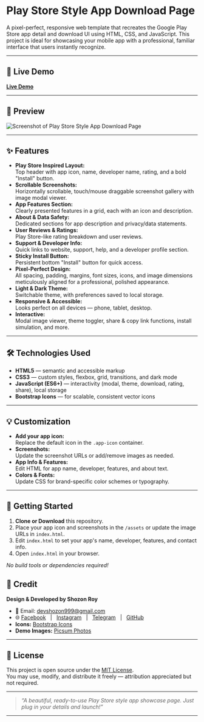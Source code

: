 # Play Store Style App Download Page

A pixel-perfect, responsive web template that recreates the Google Play Store app detail and download UI using HTML, CSS, and JavaScript. This project is ideal for showcasing your mobile app with a professional, familiar interface that users instantly recognize.

---

## 🚀 Live Demo

[**Live Demo**](https://appdownloderweb.vercel.app/)

---
## 🎨 Preview

![Screenshot of Play Store Style App Download Page](#)


---

## ✨ Features

- **Play Store Inspired Layout:**  
  Top header with app icon, name, developer name, rating, and a bold "Install" button.
- **Scrollable Screenshots:**  
  Horizontally scrollable, touch/mouse draggable screenshot gallery with image modal viewer.
- **App Features Section:**  
  Clearly presented features in a grid, each with an icon and description.
- **About & Data Safety:**  
  Dedicated sections for app description and privacy/data statements.
- **User Reviews & Ratings:**  
  Play Store-like rating breakdown and user reviews.
- **Support & Developer Info:**  
  Quick links to website, support, help, and a developer profile section.
- **Sticky Install Button:**  
  Persistent bottom "Install" button for quick access.
- **Pixel-Perfect Design:**  
  All spacing, padding, margins, font sizes, icons, and image dimensions meticulously aligned for a professional, polished appearance.
- **Light & Dark Theme:**  
  Switchable theme, with preferences saved to local storage.
- **Responsive & Accessible:**  
  Looks perfect on all devices — phone, tablet, desktop.
- **Interactive:**  
  Modal image viewer, theme toggler, share & copy link functions, install simulation, and more.

---

## 🛠️ Technologies Used

- **HTML5** — semantic and accessible markup
- **CSS3** — custom styles, flexbox, grid, transitions, and dark mode
- **JavaScript (ES6+)** — interactivity (modal, theme, download, rating, share), local storage
- **Bootstrap Icons** — for scalable, consistent vector icons

---


## 💡 Customization

- **Add your app icon:**  
  Replace the default icon in the `.app-icon` container.
- **Screenshots:**  
  Update the screenshot URLs or add/remove images as needed.
- **App Info & Features:**  
  Edit HTML for app name, developer, features, and about text.
- **Colors & Fonts:**  
  Update CSS for brand-specific color schemes or typography.

---

## 🤝 Getting Started

1. **Clone or Download** this repository.
2. Place your app icon and screenshots in the `/assets` or update the image URLs in `index.html`.
3. Edit `index.html` to set your app's name, developer, features, and contact info.
4. Open `index.html` in your browser.

_No build tools or dependencies required!_


## 🙏 Credit

**Design & Developed by Shozon Roy**

- 📧 Email: [devshozon999@gmail.com](mailto:devshozon999@gmail.com)
- 🌐 [Facebook](https://www.facebook.com/shozon.roy2) &nbsp; | &nbsp;
  [Instagram](https://www.instagram.com/shozon_roy) &nbsp; | &nbsp;
  [Telegram](https://t.me/shozonroy2) &nbsp; | &nbsp;
  [GitHub](https://github.com/Shozon-Roy)
- **Icons:** [Bootstrap Icons](https://icons.getbootstrap.com/)
- **Demo Images:** [Picsum Photos](https://picsum.photos/)
---

## 📝 License

This project is open source under the [MIT License](LICENSE).  
You may use, modify, and distribute it freely — attribution appreciated but not required.

---

> _“A beautiful, ready-to-use Play Store style app showcase page. Just plug in your details and launch!”_

---
